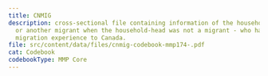```yaml
---
title: CNMIG
description: cross-sectional file containing information of the household-head -
  or another migrant when the household-head was not a migrant - who has
  migration experience to Canada.
file: src/content/data/files/cnmig-codebook-mmp174-.pdf
cat: Codebook
codebookType: MMP Core
---
```

